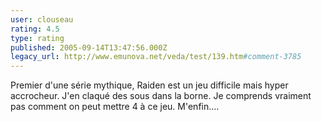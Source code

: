 ```yaml
---
user: clouseau
rating: 4.5
type: rating
published: 2005-09-14T13:47:56.000Z
legacy_url: http://www.emunova.net/veda/test/139.htm#comment-3785
---
```

Premier d'une série mythique, Raiden est un jeu difficile mais hyper accrocheur. J'en claqué des sous dans la borne. Je comprends vraiment pas comment on peut mettre 4 à ce jeu. M'enfin....